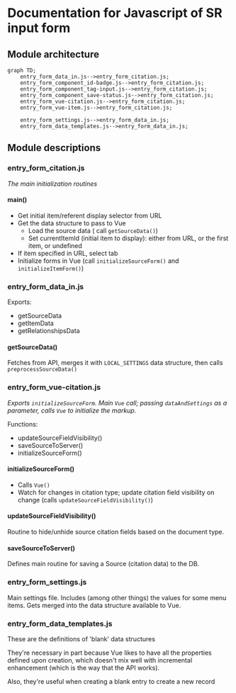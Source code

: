 # Documentation for Javascript of SR input form

## Module architecture

```mermaid
graph TD;
    entry_form_data_in.js-->entry_form_citation.js;
    entry_form_component_id-badge.js-->entry_form_citation.js;
    entry_form_component_tag-input.js-->entry_form_citation.js;
    entry_form_component_save-status.js-->entry_form_citation.js;
    entry_form_vue-citation.js-->entry_form_citation.js;
    entry_form_vue-item.js-->entry_form_citation.js;

    entry_form_settings.js-->entry_form_data_in.js;
    entry_form_data_templates.js-->entry_form_data_in.js;
```

## Module descriptions

### entry_form_citation.js

_The main initialization routines_

#### main()

- Get initial item/referent display selector from URL
- Get the data structure to pass to Vue
  - Load the source data ( call `getSourceData()`)
  - Set currentItemId (initial item to display): either from URL, or the first item, or undefined
- If item specified in URL, select tab
- Initialize forms in Vue (call `initializeSourceForm()` and `initializeItemForm()`)

### entry_form_data_in.js

Exports:

- getSourceData
- getItemData
- getRelationshipsData

#### getSourceData()

Fetches from API, merges it with `LOCAL_SETTINGS` data structure, then calls `preprocessSourceData()`

#### 

### entry_form_vue-citation.js

_Exports `initializeSourceForm`. Main `Vue` call; passing `dataAndSettings` as a parameter, calls `Vue` to initialize the markup._

Functions:

- updateSourceFieldVisibility()
- saveSourceToServer()
- initializeSourceForm()

#### initializeSourceForm()

- Calls `Vue()`
- Watch for changes in citation type; update citation field visibility on change (calls `updateSourceFieldVisibility()`)

#### updateSourceFieldVisibility()

Routine to hide/unhide source citation fields based on the document type. 

#### saveSourceToServer()

Defines main routine for saving a Source (citation data) to the DB.

### entry_form_settings.js

Main settings file. Includes (among other things) the values for some menu items. Gets merged into the data structure available to Vue.

### entry_form_data_templates.js

These are the definitions of 'blank' data structures

They're necessary in part because Vue likes to have all the properties defined upon creation, which doesn't mix well with incremental enhancement (which is the way that the API works).

Also, they're useful when creating a blank entry to create a new record
